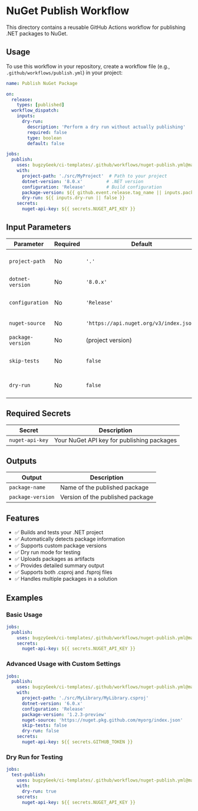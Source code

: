# NuGet Publish Workflow

This directory contains a reusable GitHub Actions workflow for publishing .NET packages to NuGet.

## Usage

To use this workflow in your repository, create a workflow file (e.g., `.github/workflows/publish.yml`) in your project:

```yaml
name: Publish NuGet Package

on:
  release:
    types: [published]
  workflow_dispatch:
    inputs:
      dry-run:
        description: 'Perform a dry run without actually publishing'
        required: false
        type: boolean
        default: false

jobs:
  publish:
    uses: bugzyGeek/ci-templates/.github/workflows/nuget-publish.yml@main
    with:
      project-path: './src/MyProject'  # Path to your project
      dotnet-version: '8.0.x'         # .NET version
      configuration: 'Release'        # Build configuration
      package-version: ${{ github.event.release.tag_name || inputs.package-version }}
      dry-run: ${{ inputs.dry-run || false }}
    secrets:
      nuget-api-key: ${{ secrets.NUGET_API_KEY }}
```

## Input Parameters

| Parameter | Required | Default | Description |
|-----------|----------|---------|-------------|
| `project-path` | No | `'.'` | Path to the project or solution file |
| `dotnet-version` | No | `'8.0.x'` | .NET version to use |
| `configuration` | No | `'Release'` | Build configuration (Debug/Release) |
| `nuget-source` | No | `'https://api.nuget.org/v3/index.json'` | NuGet source URL |
| `package-version` | No | (project version) | Override package version |
| `skip-tests` | No | `false` | Skip running tests before publishing |
| `dry-run` | No | `false` | Perform a dry run without publishing |

## Required Secrets

| Secret | Description |
|--------|-------------|
| `nuget-api-key` | Your NuGet API key for publishing packages |

## Outputs

| Output | Description |
|--------|-------------|
| `package-name` | Name of the published package |
| `package-version` | Version of the published package |

## Features

- ✅ Builds and tests your .NET project
- ✅ Automatically detects package information
- ✅ Supports custom package versions
- ✅ Dry run mode for testing
- ✅ Uploads packages as artifacts
- ✅ Provides detailed summary output
- ✅ Supports both .csproj and .fsproj files
- ✅ Handles multiple packages in a solution

## Examples

### Basic Usage
```yaml
jobs:
  publish:
    uses: bugzyGeek/ci-templates/.github/workflows/nuget-publish.yml@main
    secrets:
      nuget-api-key: ${{ secrets.NUGET_API_KEY }}
```

### Advanced Usage with Custom Settings
```yaml
jobs:
  publish:
    uses: bugzyGeek/ci-templates/.github/workflows/nuget-publish.yml@main
    with:
      project-path: './src/MyLibrary/MyLibrary.csproj'
      dotnet-version: '6.0.x'
      configuration: 'Release'
      package-version: '1.2.3-preview'
      nuget-source: 'https://nuget.pkg.github.com/myorg/index.json'
      skip-tests: false
      dry-run: false
    secrets:
      nuget-api-key: ${{ secrets.GITHUB_TOKEN }}
```

### Dry Run for Testing
```yaml
jobs:
  test-publish:
    uses: bugzyGeek/ci-templates/.github/workflows/nuget-publish.yml@main
    with:
      dry-run: true
    secrets:
      nuget-api-key: ${{ secrets.NUGET_API_KEY }}
```